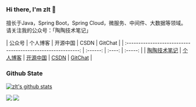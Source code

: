 ### Hi there, I'm zlt 👋
擅长于Java，Spring Boot，Spring Cloud，微服务、中间件、大数据等领域。 请关注我的公众号：「陶陶技术笔记」

|                            公众号                            | 个人博客 |  开源中国  | CSDN | GitChat |
| :----------------------------------------------------------: | :------: | :----: | :-----: |
| [陶陶技术笔记](http://qiniu.zlt2000.cn/blog/20190902/M56cWjw7uNsc.png?imageslim) |  [个人博客](https://zlt2000.gitee.io/)  | [开源中国](https://my.oschina.net/zlt2000) | [CSDN](https://blog.csdn.net/zlt2000)  | [GitChat](https://gitbook.cn/gitchat/author/5b2362320398d50d7b7ab29e) |

### Github State
[![zlt's github stats](https://github-readme-stats.vercel.app/api?username=zlt2000&show_icons=true&theme=dracula)](https://github.com/zlt2000)

<a target="_blank" href="https://github.com/zlt2000/microservices-platform">
  <img align="left" src="https://github-readme-stats.vercel.app/api/pin/?username=zlt2000&repo=microservices-platform&theme=dracula" />
</a>

<a target="_blank" href="https://github.com/zlt2000/dubboSpringCloud">
  <img align="left" src="https://github-readme-stats.vercel.app/api/pin/?username=zlt2000&repo=dubboSpringCloud&theme=dracula" />
</a>
